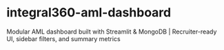 # integral360-aml-dashboard
Modular AML dashboard built with Streamlit &amp; MongoDB | Recruiter-ready UI, sidebar filters, and summary metrics
